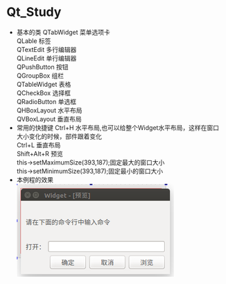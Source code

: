 # Qt_Study
* 基本的类
QTabWidget 菜单选项卡  
QLable 标签  
QTextEdit 多行编辑器  
QLineEdit 单行编辑器  
QPushButton 按钮  
QGroupBox 组栏  
QTableWidget 表格  
QCheckBox  选择框  
QRadioButton 单选框  
QHBoxLayout 水平布局  
QVBoxLayout 垂直布局  
* 常用的快捷键
Ctrl+H 水平布局,也可以给整个Widget水平布局，这样在窗口大小变化的时候，部件跟着变化  
Ctrl+L 垂直布局  
Shift+Alt+R 预览  
this->setMaximumSize(393,187);固定最大的窗口大小  
this->setMinimumSize(393,187);固定最小的窗口大小  
* 本例程的效果  
![](1.png)


